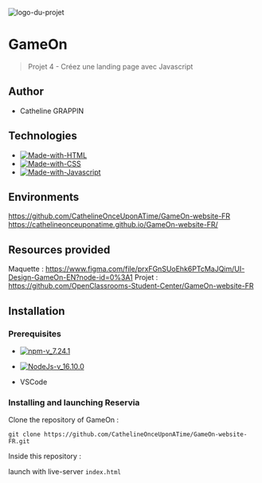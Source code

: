 ![logo-du-projet](https://github.com/CathelineOnceUponATime/GameOn-website-FR/blob/master/starterOnly/Logo.png)

# GameOn
> Projet 4 - Créez une landing page avec Javascript
## Author 

- Catheline GRAPPIN

## Technologies

- [![Made-with-HTML](https://img.shields.io/badge/Made%20with-HTML-red)](https://developer.mozilla.org/fr/docs/Web/HTML)
- [![Made-with-CSS](https://img.shields.io/badge/Made%20with-CSS-blue)](https://developer.mozilla.org/fr/docs/Web/CSS)
- [![Made-with-Javascript](https://img.shields.io/badge/Made%20with-Javascript-green)](https://developer.mozilla.org/fr/docs/Web/JavaScript)

## Environments

https://github.com/CathelineOnceUponATime/GameOn-website-FR
https://cathelineonceuponatime.github.io/GameOn-website-FR/

## Resources provided

Maquette : https://www.figma.com/file/prxFGnSUoEhk6PTcMaJQim/UI-Design-GameOn-EN?node-id=0%3A1
Projet : https://github.com/OpenClassrooms-Student-Center/GameOn-website-FR

## Installation

### Prerequisites

- [![npm-v_7.24.1](https://img.shields.io/badge/npm-v_7.24.1-orange)](https://docs.npmjs.com/)
- [![NodeJs-v_16.10.0](https://img.shields.io/badge/NodeJs-v_16.10.0-red)](https://nodejs.org/en/docs/)

- VSCode

### Installing and launching Reservia

Clone the repository of GameOn :

`git clone https://github.com/CathelineOnceUponATime/GameOn-website-FR.git`

Inside this repository :

launch with live-server `index.html`

